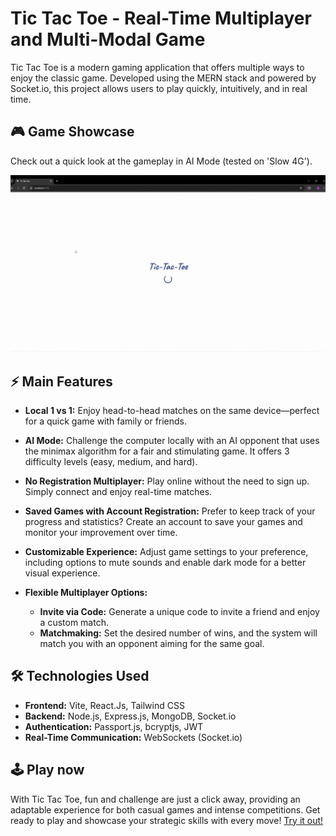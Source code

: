 # Tic Tac Toe - Real-Time Multiplayer and Multi-Modal Game

Tic Tac Toe is a modern gaming application that offers multiple ways to enjoy the classic game. Developed using the MERN stack and powered by Socket.io, this project allows users to play quickly, intuitively, and in real time.

## 🎮 Game Showcase

Check out a quick look at the gameplay in AI Mode (tested on 'Slow 4G').

![Game Showcase](./game-showcase.gif)

## ⚡ Main Features

- **Local 1 vs 1:**
  Enjoy head-to-head matches on the same device—perfect for a quick game with family or friends.

- **AI Mode:**
  Challenge the computer locally with an AI opponent that uses the minimax algorithm for a fair and stimulating game. It offers 3 difficulty levels (easy, medium, and hard).

- **No Registration Multiplayer:**
  Play online without the need to sign up. Simply connect and enjoy real-time matches.

- **Saved Games with Account Registration:**
  Prefer to keep track of your progress and statistics? Create an account to save your games and monitor your improvement over time.

- **Customizable Experience:**
  Adjust game settings to your preference, including options to mute sounds and enable dark mode for a better visual experience.

- **Flexible Multiplayer Options:**
  - **Invite via Code:** Generate a unique code to invite a friend and enjoy a custom match.
  - **Matchmaking:** Set the desired number of wins, and the system will match you with an opponent aiming for the same goal.

## 🛠️ Technologies Used

- **Frontend:** Vite, React.Js, Tailwind CSS
- **Backend:** Node.js, Express.js, MongoDB, Socket.io
- **Authentication:** Passport.js, bcryptjs, JWT
- **Real-Time Communication:** WebSockets (Socket.io)

## 🕹️ Play now

With Tic Tac Toe, fun and challenge are just a click away, providing an adaptable experience for both casual games and intense competitions. Get ready to play and showcase your strategic skills with every move! [Try it out!]()